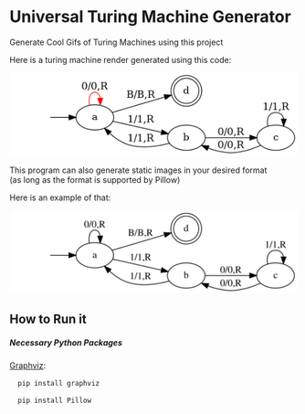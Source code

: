 # Universal Turing Machine Generator

Generate Cool Gifs of Turing Machines using this project

Here is a turing machine render generated using this code:  

![](https://github.com/kolbeMosh/TuringMachineGenerator/blob/master/mod3TM.gif)

This program can also generate static images in your desired format  
(as long as the format is supported by Pillow)   


Here is an example of that:  

![](https://github.com/kolbeMosh/TuringMachineGenerator/blob/master/mod3TM.svg)

## How to Run it

##### Necessary Python Packages

[Graphviz](https://graphviz.readthedocs.io/en/stable/manual.html#installation): 

```
  pip install graphviz
```
```
  pip install Pillow
```

